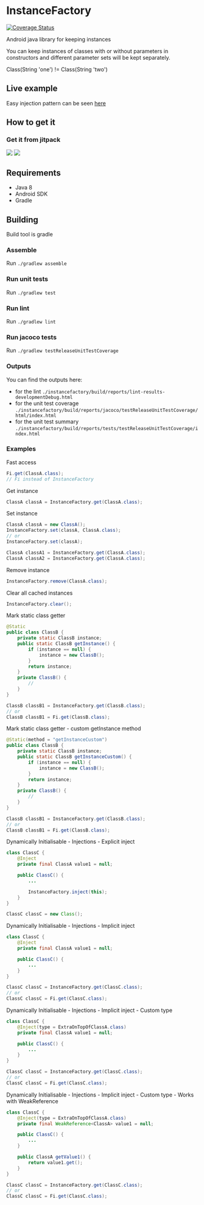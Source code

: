 # InstanceFactory

[![Coverage Status](https://coveralls.io/repos/github/ranapat/instancefactory/badge.svg?branch=master)](https://coveralls.io/github/ranapat/instancefactory?branch=master)

Android java library for keeping instances

You can keep instances of classes with or without parameters in constructors and different parameter sets will be kept separately.

Class(String 'one') != Class(String 'two')

## Live example

Easy injection pattern can be seen [here](https://github.com/ranapat/simpledependencyinjecting)

## How to get it

### Get it from jitpack
[![](https://jitpack.io/v/ranapat/instancefactory.svg)](https://jitpack.io/#ranapat/instancefactory)
[![](https://jitci.com/gh/ranapat/instancefactory/svg)](https://jitci.com/gh/ranapat/instancefactory)

## Requirements
* Java 8
* Android SDK
* Gradle

## Building
Build tool is gradle

### Assemble
Run `./gradlew assemble`

### Run unit tests
Run `./gradlew test`

### Run lint
Run `./gradlew lint`

### Run jacoco tests
Run `./gradlew testReleaseUnitTestCoverage`

### Outputs
You can find the outputs here:
- for the lint
`./instancefactory/build/reports/lint-results-developmentDebug.html`
- for the unit test coverage
`./instancefactory/build/reports/jacoco/testReleaseUnitTestCoverage/html/index.html`
- for the unit test summary
`./instancefactory/build/reports/tests/testReleaseUnitTestCoverage/index.html`

### Examples

Fast access

```java
Fi.get(ClassA.class);
// Fi instead of InstanceFactory
```

Get instance

```java
ClassA classA = InstanceFactory.get(ClassA.class);
```

Set instance

```java
ClassA classA = new ClassA();
InstanceFactory.set(classA, ClassA.class);
// or
InstanceFactory.set(classA);

ClassA classA1 = InstanceFactory.get(ClassA.class);
ClassA classA2 = InstanceFactory.get(ClassA.class);
```

Remove instance

```java
InstanceFactory.remove(ClassA.class);
```

Clear all cached instances

```java
InstanceFactory.clear();
```

Mark static class getter

```java
@Static
public class ClassB {
    private static ClassB instance;
    public static ClassB getInstance() {
        if (instance == null) {
            instance = new ClassB();
        }
        return instance;
    }
    private ClassB() {
        //
    }
}

ClassB classB1 = InstanceFactory.get(ClassB.class);
// or
ClassB classB1 = Fi.get(ClassB.class);
```

Mark static class getter - custom getInstance method

```java
@Static(method = "getInstanceCustom")
public class ClassB {
    private static ClassB instance;
    public static ClassB getInstanceCustom() {
        if (instance == null) {
            instance = new ClassB();
        }
        return instance;
    }
    private ClassB() {
        //
    }
}

ClassB classB1 = InstanceFactory.get(ClassB.class);
// or
ClassB classB1 = Fi.get(ClassB.class);
```

Dynamically Initialisable - Injections - Explicit inject

```java
class ClassC {
    @Inject
    private final ClassA value1 = null;

    public ClassC() {
        ...

        InstanceFactory.inject(this);
    }
}

ClassC classC = new Class();
```

Dynamically Initialisable - Injections - Implicit inject

```java
class ClassC {
    @Inject
    private final ClassA value1 = null;

    public ClassC() {
        ...
    }
}

ClassC classC = InstanceFactory.get(ClassC.class);
// or
ClassC classC = Fi.get(ClassC.class);
```

Dynamically Initialisable - Injections - Implicit inject - Custom type

```java
class ClassC {
    @Inject(type = ExtraOnTopOfClassA.class)
    private final ClassA value1 = null;

    public ClassC() {
        ...
    }
}

ClassC classC = InstanceFactory.get(ClassC.class);
// or
ClassC classC = Fi.get(ClassC.class);
```

Dynamically Initialisable - Injections - Implicit inject - Custom type - Works with WeakReference

```java
class ClassC {
    @Inject(type = ExtraOnTopOfClassA.class)
    private final WeakReference<ClassA> value1 = null;

    public ClassC() {
        ...
    }

    public ClassA getValue1() {
        return value1.get();
    }
}

ClassC classC = InstanceFactory.get(ClassC.class);
// or
ClassC classC = Fi.get(ClassC.class);
```